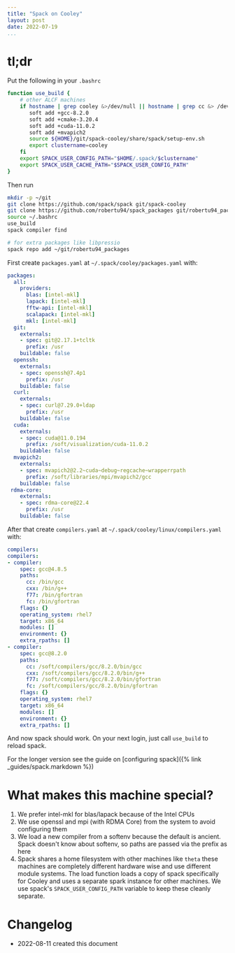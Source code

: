 ```yaml
---
title: "Spack on Cooley"
layout: post
date: 2022-07-19
...
```


# tl;dr

Put the following in your `.bashrc`

```bash
function use_build {
    # other ALCF machines
    if hostname | grep cooley &>/dev/null || hostname | grep cc &> /dev/null; then
       soft add +gcc-8.2.0
       soft add +cmake-3.20.4
       soft add +cuda-11.0.2
       soft add +mvapich2
       source ${HOME}/git/spack-cooley/share/spack/setup-env.sh
       export clustername=cooley
    fi  
    export SPACK_USER_CONFIG_PATH="$HOME/.spack/$clustername"
    export SPACK_USER_CACHE_PATH="$SPACK_USER_CONFIG_PATH"
}
```

Then run

```bash
mkdir -p ~/git
git clone https://github.com/spack/spack git/spack-cooley
git clone https://github.com/robertu94/spack_packages git/robertu94_packages
source ~/.bashrc
use_build
spack compiler find

# for extra packages like libpressio
spack repo add ~/git/robertu94_packages
```



First create `packages.yaml` at `~/.spack/cooley/packages.yaml` with:

```yaml
packages:
  all:
    providers: 
      blas: [intel-mkl]
      lapack: [intel-mkl]
      fftw-api: [intel-mkl]
      scalapack: [intel-mkl]
      mkl: [intel-mkl]
  git:
    externals:
    - spec: git@2.17.1+tcltk
      prefix: /usr
    buildable: false
  openssh:
    externals:
    - spec: openssh@7.4p1
      prefix: /usr
    buildable: false
  curl:
    externals:
    - spec: curl@7.29.0+ldap
      prefix: /usr
    buildable: false
  cuda:
    externals:
    - spec: cuda@11.0.194
      prefix: /soft/visualization/cuda-11.0.2
    buildable: false
  mvapich2:
    externals:
    - spec: mvapich2@2.2~cuda~debug~regcache~wrapperrpath
      prefix: /soft/libraries/mpi/mvapich2/gcc
    buildable: false
 rdma-core:
    externals:
    - spec: rdma-core@22.4
      prefix: /usr
    buildable: false
```

After that create `compilers.yaml` at `~/.spack/cooley/linux/compilers.yaml` with:

```yaml
compilers:
compilers:
- compiler:
    spec: gcc@4.8.5
    paths:
      cc: /bin/gcc
      cxx: /bin/g++
      f77: /bin/gfortran
      fc: /bin/gfortran
    flags: {}
    operating_system: rhel7
    target: x86_64
    modules: []
    environment: {}
    extra_rpaths: []
- compiler:
    spec: gcc@8.2.0
    paths:
      cc: /soft/compilers/gcc/8.2.0/bin/gcc
      cxx: /soft/compilers/gcc/8.2.0/bin/g++
      f77: /soft/compilers/gcc/8.2.0/bin/gfortran
      fc: /soft/compilers/gcc/8.2.0/bin/gfortran
    flags: {}
    operating_system: rhel7
    target: x86_64
    modules: []
    environment: {}
    extra_rpaths: []
```

And now spack should work.  On your next login, just call `use_build` to reload spack.

For the longer version see the guide on [configuring spack]({% link _guides/spack.markdown %})

# What makes this machine special?

1. We prefer intel-mkl for blas/lapack because of the Intel CPUs
2. We use openssl and mpi (with RDMA Core) from the system to avoid configuring them
3. We load a new compiler from a softenv because the default is ancient.
   Spack doesn't know about softenv, so paths are passed via the prefix as here
5. Spack shares a home filesystem with other machines like `theta`  these
   machines are completely different hardware wise and use different module
   systems.  The load function loads a copy of spack specifically for Cooley and uses
   a separate spark instance for other machines.  We use spack's
   `SPACK_USER_CONFIG_PATH` variable to keep these cleanly separate.

# Changelog

+ 2022-08-11 created this document

